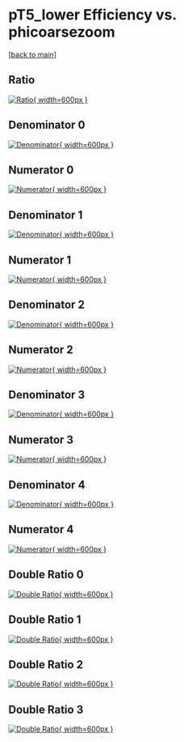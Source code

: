 # pT5_lower Efficiency vs. phicoarsezoom

[[back to main](./)]



## Ratio

[![Ratio](../mtv/var/pT5_lower_base_13_0_eff_phicoarsezoom.png){ width=600px }](../mtv/var/pT5_lower_base_13_0_eff_phicoarsezoom.pdf)

## Denominator 0

[![Denominator](../mtv/den/pT5_lower_base_13_0_eff_phicoarsezoom_den0.png){ width=600px }](../mtv/den/pT5_lower_base_13_0_eff_phicoarsezoom_den0.pdf)

## Numerator 0

[![Numerator](../mtv/num/pT5_lower_base_13_0_eff_phicoarsezoom_num0.png){ width=600px }](../mtv/num/pT5_lower_base_13_0_eff_phicoarsezoom_num0.pdf)

## Denominator 1

[![Denominator](../mtv/den/pT5_lower_base_13_0_eff_phicoarsezoom_den1.png){ width=600px }](../mtv/den/pT5_lower_base_13_0_eff_phicoarsezoom_den1.pdf)

## Numerator 1

[![Numerator](../mtv/num/pT5_lower_base_13_0_eff_phicoarsezoom_num1.png){ width=600px }](../mtv/num/pT5_lower_base_13_0_eff_phicoarsezoom_num1.pdf)

## Denominator 2

[![Denominator](../mtv/den/pT5_lower_base_13_0_eff_phicoarsezoom_den2.png){ width=600px }](../mtv/den/pT5_lower_base_13_0_eff_phicoarsezoom_den2.pdf)

## Numerator 2

[![Numerator](../mtv/num/pT5_lower_base_13_0_eff_phicoarsezoom_num2.png){ width=600px }](../mtv/num/pT5_lower_base_13_0_eff_phicoarsezoom_num2.pdf)

## Denominator 3

[![Denominator](../mtv/den/pT5_lower_base_13_0_eff_phicoarsezoom_den3.png){ width=600px }](../mtv/den/pT5_lower_base_13_0_eff_phicoarsezoom_den3.pdf)

## Numerator 3

[![Numerator](../mtv/num/pT5_lower_base_13_0_eff_phicoarsezoom_num3.png){ width=600px }](../mtv/num/pT5_lower_base_13_0_eff_phicoarsezoom_num3.pdf)

## Denominator 4

[![Denominator](../mtv/den/pT5_lower_base_13_0_eff_phicoarsezoom_den4.png){ width=600px }](../mtv/den/pT5_lower_base_13_0_eff_phicoarsezoom_den4.pdf)

## Numerator 4

[![Numerator](../mtv/num/pT5_lower_base_13_0_eff_phicoarsezoom_num4.png){ width=600px }](../mtv/num/pT5_lower_base_13_0_eff_phicoarsezoom_num4.pdf)

## Double Ratio 0

[![Double Ratio](../mtv/ratio/pT5_lower_base_13_0_eff_phicoarsezoom_ratio0.png){ width=600px }](../mtv/ratio/pT5_lower_base_13_0_eff_phicoarsezoom_ratio0.pdf)

## Double Ratio 1

[![Double Ratio](../mtv/ratio/pT5_lower_base_13_0_eff_phicoarsezoom_ratio1.png){ width=600px }](../mtv/ratio/pT5_lower_base_13_0_eff_phicoarsezoom_ratio1.pdf)

## Double Ratio 2

[![Double Ratio](../mtv/ratio/pT5_lower_base_13_0_eff_phicoarsezoom_ratio2.png){ width=600px }](../mtv/ratio/pT5_lower_base_13_0_eff_phicoarsezoom_ratio2.pdf)

## Double Ratio 3

[![Double Ratio](../mtv/ratio/pT5_lower_base_13_0_eff_phicoarsezoom_ratio3.png){ width=600px }](../mtv/ratio/pT5_lower_base_13_0_eff_phicoarsezoom_ratio3.pdf)

